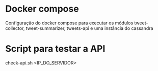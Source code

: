# Docker compose
Configuração do docker compose para executar os módulos tweet-collector, tweet-summarizer, tweets-api e uma instância do cassandra

# Script para testar a API
check-api.sh <IP_DO_SERVIDOR>